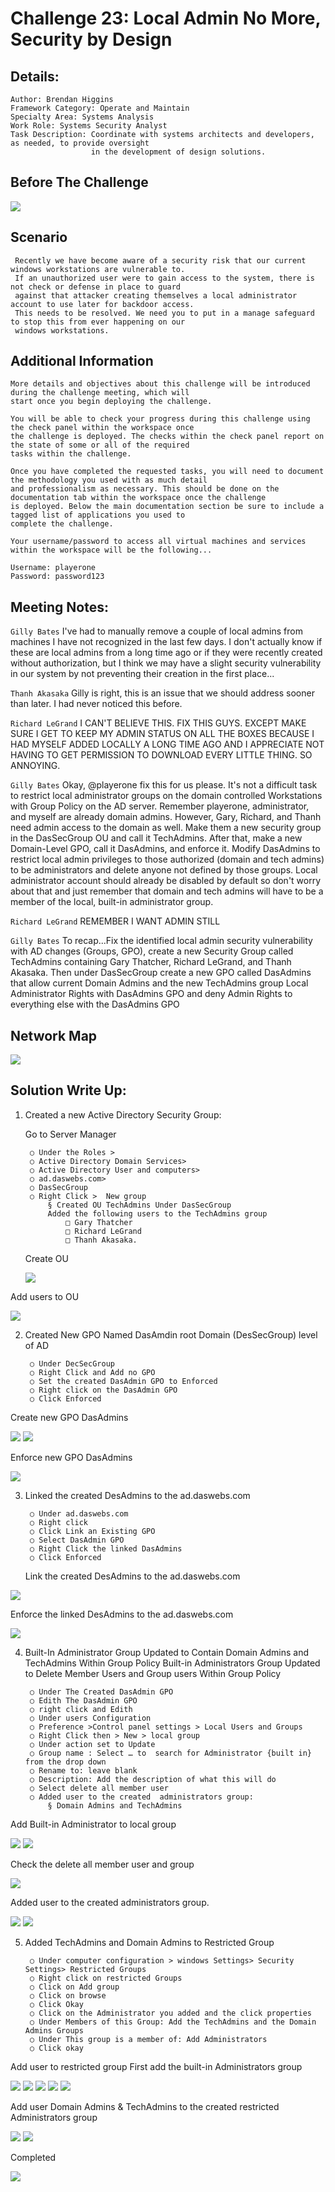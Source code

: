 # Challenge 23: Local Admin No More, Security by Design

## Details:

    Author: Brendan Higgins
    Framework Category: Operate and Maintain
    Specialty Area: Systems Analysis
    Work Role: Systems Security Analyst
    Task Description: Coordinate with systems architects and developers, as needed, to provide oversight 
                      in the development of design solutions. 
## Before The Challenge

<img src="Images/Before.PNG">

## Scenario
     
     Recently we have become aware of a security risk that our current windows workstations are vulnerable to. 
     If an unauthorized user were to gain access to the system, there is not check or defense in place to guard 
     against that attacker creating themselves a local administrator account to use later for backdoor access. 
     This needs to be resolved. We need you to put in a manage safeguard to stop this from ever happening on our 
     windows workstations.

## Additional Information
  
    More details and objectives about this challenge will be introduced during the challenge meeting, which will 
    start once you begin deploying the challenge.

    You will be able to check your progress during this challenge using the check panel within the workspace once 
    the challenge is deployed. The checks within the check panel report on the state of some or all of the required 
    tasks within the challenge.

    Once you have completed the requested tasks, you will need to document the methodology you used with as much detail 
    and professionalism as necessary. This should be done on the documentation tab within the workspace once the challenge 
    is deployed. Below the main documentation section be sure to include a tagged list of applications you used to 
    complete the challenge.

    Your username/password to access all virtual machines and services within the workspace will be the following...

    Username: playerone
    Password: password123


## Meeting Notes:

`Gilly Bates`
I've had to manually remove a couple of local admins from machines I have not recognized in the last few days. I don't actually know if these are local admins from a long time ago or if they were recently created without authorization, but I think we may have a slight security vulnerability in our system by not preventing their creation in the first place...

`Thanh Akasaka`
Gilly is right, this is an issue that we should address sooner than later. I had never noticed this before.

`Richard LeGrand`
I CAN'T BELIEVE THIS. FIX THIS GUYS. EXCEPT MAKE SURE I GET TO KEEP MY ADMIN STATUS ON ALL THE BOXES BECAUSE I HAD MYSELF ADDED LOCALLY A LONG TIME AGO AND I APPRECIATE NOT HAVING TO GET PERMISSION TO DOWNLOAD EVERY LITTLE THING. SO ANNOYING.

`Gilly Bates`
Okay, @playerone fix this for us please. It's not a difficult task to restrict local administrator groups on the domain controlled Workstations with Group Policy on the AD server. Remember playerone, administrator, and myself are already domain admins. However, Gary, Richard, and Thanh need admin access to the domain as well. Make them a new security group in the DasSecGroup OU and call it TechAdmins. After that, make a new Domain-Level GPO, call it DasAdmins, and enforce it. Modify DasAdmins to restrict local admin privileges to those authorized (domain and tech admins) to be administrators and delete anyone not defined by those groups. Local administrator account should already be disabled by default so don't worry about that and just remember that domain and tech admins will have to be a member of the local, built-in administrator group.

`Richard LeGrand`
REMEMBER I WANT ADMIN STILL

`Gilly Bates`
To recap...Fix the identified local admin security vulnerability with AD changes (Groups, GPO), create a new Security Group called TechAdmins containing Gary Thatcher, Richard LeGrand, and Thanh Akasaka. Then under DasSecGroup create a new GPO called DasAdmins that allow current Domain Admins and the new TechAdmins group Local Administrator Rights with DasAdmins GPO and deny Admin Rights to everything else with the DasAdmins GPO

## Network Map

<img src="Images/Network-map.jpg" >

## Solution Write Up:

1. Created a new Active Directory Security Group:

    Go to Server Manager
    
		○ Under the Roles >
		○ Active Directory Domain Services>
		○ Active Directory User and computers>
		○ ad.daswebs.com>
		○ DasSecGroup
		○ Right Click >  New group
			§ Created OU TechAdmins Under DasSecGroup
			Added the following users to the TechAdmins group
				□ Gary Thatcher
				□ Richard LeGrand
				□ Thanh Akasaka.
   
   Create OU
  
	<img src="Images/OU.PNG" >
  
  Add users to OU
  
  <img src="Images/OU-add-Users.PNG" >
  
2. Created New GPO Named DasAmdin root Domain (DesSecGroup) level of AD

	 	○ Under DecSecGroup
		○ Right Click and Add no GPO
		○ Set the created DasAdmin GPO to Enforced
		○ Right click on the DasAdmin GPO
		○ Click Enforced
	
  Create new GPO DasAdmins
  
  <img src="Images/GPO.PNG" >
  <img src="Images/GPO2.PNG" >
  
  Enforce new GPO DasAdmins
  
  <img src="Images/GPO2-enforce.PNG" >
   
3. Linked the created DesAdmins to the ad.daswebs.com

		○ Under ad.daswebs.com
		○ Right click
		○ Click Link an Existing GPO
		○ Select DasAdmin GPO
		○ Right Click the linked DasAdmins
		○ Click Enforced 
	
    Link the created DesAdmins to the ad.daswebs.com
  
  <img src="Images/GPO2-link.PNG" >
  
   Enforce the linked DesAdmins to the ad.daswebs.com
   
   <img src="Images/GPO2-link-enforced.PNG" >
  
4. Built-In Administrator Group Updated to Contain Domain Admins and TechAdmins Within Group Policy 
	Built-in Administrators Group Updated to Delete Member Users and Group users Within Group Policy
  
		○ Under The Created DasAdmin GPO
		○ Edith The DasAdmin GPO
		○ right click and Edith
		○ Under users Configuration
		○ Preference >Control panel settings > Local Users and Groups
		○ Right Click then > New > local group
		○ Under action set to Update
		○ Group name : Select … to  search for Administrator {built in} from the drop down
		○ Rename to: leave blank
		○ Description: Add the description of what this will do
		○ Select delete all member user
		○ Added user to the created  administrators group:
			§ Domain Admins and TechAdmins
	
  Add Built-in Administrator to local group
  
   <img src="Images/GPO2-Restrictions.PNG" >
   <img src="Images/GPO2-Restrictions2.PNG" >
  
  Check the delete all member user and group
  
  <img src="Images/GPO2-Restrictions3.PNG" >
  
  Added user to the created administrators group.
  
  <img src="Images/GPO2-Restrictions4.PNG" >
  <img src="Images/GPO2-Restrictions5.PNG" >
  
  5. Added TechAdmins and Domain Admins to Restricted Group
	
		  ○ Under computer configuration > windows Settings> Security Settings> Restricted Groups
		  ○ Right click on restricted Groups
		  ○ Click on Add group
		  ○ Click on browse
		  ○ Click Okay
		  ○ Click on the Administrator you added and the click properties
		  ○ Under Members of this Group: Add the TechAdmins and the Domain Admins Groups
		  ○ Under This group is a member of: Add Administrators
		  ○ Click okay

  Add user to restricted group
      First add the built-in Administrators group 
      
  <img src="Images/GPO2-Restrictions6.PNG" >
  <img src="Images/GPO2-Restrictions7.PNG" >
  <img src="Images/GPO2-Restrictions8.PNG" >
  <img src="Images/GPO2-Restrictions9.PNG" >
  <img src="Images/GPO2-Restrictions10.PNG" >
  
  Add user Domain Admins & TechAdmins to the created restricted Administrators group
  
  <img src="Images/GPO2-Restrictions11.PNG" >
  <img src="Images/GPO2-Restrictions12.PNG" >
  
  Completed 
  
  <img src="Images/Finish.PNG" >
  
  
